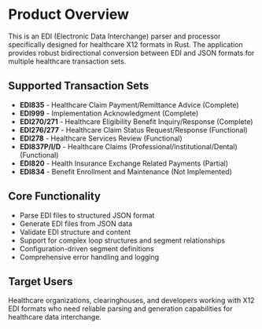 # Product Overview

This is an EDI (Electronic Data Interchange) parser and processor specifically designed for healthcare X12 formats in Rust. The application provides robust bidirectional conversion between EDI and JSON formats for multiple healthcare transaction sets.

## Supported Transaction Sets

- **EDI835** - Healthcare Claim Payment/Remittance Advice (Complete)
- **EDI999** - Implementation Acknowledgment (Complete)
- **EDI270/271** - Healthcare Eligibility Benefit Inquiry/Response (Complete)
- **EDI276/277** - Healthcare Claim Status Request/Response (Functional)
- **EDI278** - Healthcare Services Review (Functional)
- **EDI837P/I/D** - Healthcare Claims (Professional/Institutional/Dental) (Functional)
- **EDI820** - Health Insurance Exchange Related Payments (Partial)
- **EDI834** - Benefit Enrollment and Maintenance (Not Implemented)

## Core Functionality

- Parse EDI files to structured JSON format
- Generate EDI files from JSON data
- Validate EDI structure and content
- Support for complex loop structures and segment relationships
- Configuration-driven segment definitions
- Comprehensive error handling and logging

## Target Users

Healthcare organizations, clearinghouses, and developers working with X12 EDI formats who need reliable parsing and generation capabilities for healthcare data interchange.